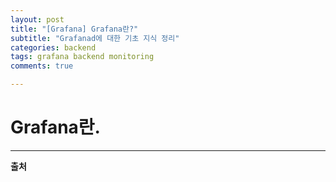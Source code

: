 ```yaml
---
layout: post
title: "[Grafana] Grafana란?"
subtitle: "Grafanad에 대한 기초 지식 정리"
categories: backend
tags: grafana backend monitoring
comments: true

---
```


# Grafana란.



---
**출처**


